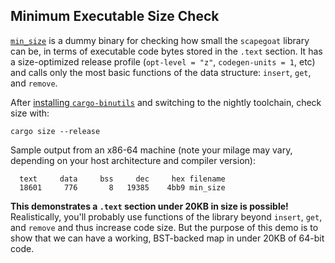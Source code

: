 ## Minimum Executable Size Check

[`min_size`](./src/main.rs) is a dummy binary for checking how small the `scapegoat` library can be, in terms of executable code bytes stored in the `.text` section.
It has a size-optimized release profile (`opt-level = "z"`, `codegen-units = 1`, etc) and calls only the most basic functions of the data structure: `insert`, `get`, and `remove`.

After [installing `cargo-binutils`](https://github.com/rust-embedded/cargo-binutils) and switching to the nightly toolchain, check size with:

```
cargo size --release
```

Sample output from an x86-64 machine (note your milage may vary, depending on your host architecture and compiler version):

```
  text	   data	    bss	    dec	    hex	filename
  18601	    776	      8	  19385	   4bb9	min_size
```

**This demonstrates a `.text` section under 20KB in size is possible!**
Realistically, you'll probably use functions of the library beyond `insert`, `get`, and `remove` and thus increase code size.
But the purpose of this demo is to show that we can have a working, BST-backed map in under 20KB of 64-bit code.